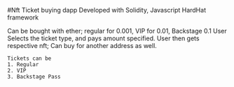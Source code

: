#Nft Ticket buying dapp
Developed with 
Solidity, Javascript
HardHat framework



Can be bought with ether; regular for 0.001, VIP for 0.01, Backstage 0.1
User Selects the ticket type, and pays amount specified. 
User then gets respective nft;
Can buy for another address as well.


```shell
Tickets can be
1. Regular
2. VIP
3. Backstage Pass
```
